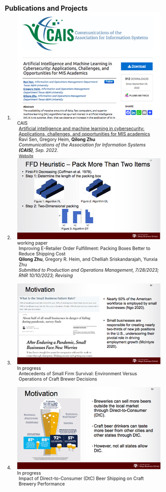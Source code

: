 <h2 id="publications" style="margin: 2px 0px -15px;">Publications and Projects</h2>

<div class="publications">
<ol class="bibliography">

<!-- 
<li>
<div class="pub-row">

  <div class="col-sm-3 abbr" style="position: relative;padding-right: 15px;padding-left: 15px;">
    <img src="assets/img/principalmanifold.png" class="teaser img-fluid z-depth-1">
    <abbr class="badge">arXiv</abbr>
  </div>

  <div class="col-sm-9" style="position: relative;padding-right: 15px;padding-left: 20px;">
    <div class="title"><a href="https://arxiv.org/abs/2306.06534">Principal and Self-Consistent Positive Semi-Defnite Manifolds</a></div>
    <div class="author"><strong>Hanchao Zhang, Thaddeus Tarpey</strong></div>
    <div class="periodical"><em>arXiv <strong>(arXiv)</strong>, Aug. 2023.</em></div>
    <div class="links">
    <a href="assets/files/single.html" class="btn btn-sm z-depth-0" role="button" target="_blank" style="font-size:12px;">Website</a>
      <a href="https://arxiv.org/pdf/2306.06534.pdf" class="btn btn-sm z-depth-0" role="button" target="_blank" style="font-size:12px;">PDF</a>
      <a href="https://github.com/Hanchao-Zhang/Self-Consistency-Clustering" class="btn btn-sm z-depth-0" role="button" target="_blank" style="font-size:12px;">GitHub</a>
      <a href="https://pypi.org/project/KTensors/" class="btn btn-sm z-depth-0" role="button" target="_blank" style="font-size:12px;">Package</a>
      <a href="assets/files/KTensors.bib" class="btn btn-sm z-depth-0" role="button" target="_blank" style="font-size:12px;">BibTeX</a>
      <strong><i style="color:#7b5aa6">arXiv.org</i></strong>
    </div>
  </div>
</div>
</li> -->


<li>
<div class="pub-row">

  <div class="col-sm-3 abbr" style="position: relative;padding-right: 15px;padding-left: 15px;">
    <img src="assets/img/cais.png" class="teaser img-fluid z-depth-1">
    <abbr class="badge">CAIS</abbr>
  </div>

  <!-- <div class="col-sm-9" style="position: relative;padding-right: 15px;padding-left: 20px;">
    <div class="title"><a href="https://arxiv.org/abs/2306.06534">K-Tensors: Clustering Positive Semi-Definite Matrices</a></div>
    <div class="author"><strong>Hanchao Zhang, Thaddeus Tarpey</strong></div>
    <div class="periodical"><em>arXiv <strong>(arXiv)</strong>, Jun. 2023.</em></div>
    <div class="links">
    <a href="https://arxiv.org/abs/2306.06534" class="btn btn-sm z-depth-0" role="button" target="_blank" style="font-size:12px;">Website</a>
      <a href="https://arxiv.org/pdf/2306.06534.pdf" class="btn btn-sm z-depth-0" role="button" target="_blank" style="font-size:12px;">PDF</a>
      <a href="https://github.com/Hanchao-Zhang/KTensors" class="btn btn-sm z-depth-0" role="button" target="_blank" style="font-size:12px;">GitHub</a>
      <a href="https://pypi.org/project/KTensors/" class="btn btn-sm z-depth-0" role="button" target="_blank" style="font-size:12px;">Package</a>
      <a href="assets/files/KTensors.bib" class="btn btn-sm z-depth-0" role="button" target="_blank" style="font-size:12px;">BibTeX</a>
      <strong><i style="color:#7b5aa6">arXiv.org</i></strong>
    </div>
  </div> -->

  <div class="col-sm-9" style="position: relative;padding-right: 15px;padding-left: 20px;">
    <div class="title"><a href="">Artificial intelligence and machine learning in cybersecurity: Applications, challenges, and opportunities for MIS academics</a></div>
    <div class="author">Ravi Sen, Gregory Heim, <strong>Qilong Zhu</strong></div>
    <div class="periodical"><em>Communications of the Association for Information Systems <strong>(CAIS)</strong>, Sep. 2022.</em></div>
    <div class="links">
    <a href="https://aisel.aisnet.org/cais/vol51/iss1/28/" class="btn btn-sm z-depth-0" role="button" target="_blank" style="font-size:12px;">Website</a>
      <!-- <a href="https://arxiv.org/pdf/2306.06534.pdf" class="btn btn-sm z-depth-0" role="button" target="_blank" style="font-size:12px;">PDF</a> -->
      <!-- <a href="https://github.com/Hanchao-Zhang/KTensors" class="btn btn-sm z-depth-0" role="button" target="_blank" style="font-size:12px;">GitHub</a> -->
      <!-- <a href="https://pypi.org/project/KTensors/" class="btn btn-sm z-depth-0" role="button" target="_blank" style="font-size:12px;">Package</a>
      <a href="assets/files/KTensors.bib" class="btn btn-sm z-depth-0" role="button" target="_blank" style="font-size:12px;">BibTeX</a> -->
      <!-- <strong><i style="color:#7b5aa6">arXiv.org</i></strong> -->
    </div>
  </div>
</div>
</li>
  

<li>
<div class="pub-row">

  <div class="col-sm-3 abbr" style="position: relative;padding-right: 15px;padding-left: 15px;">
    <img src="assets/img/Bin-01.png" class="teaser img-fluid z-depth-1">
    <abbr class="badge">working paper</abbr>
  </div>

  <div class="col-sm-9" style="position: relative;padding-right: 15px;padding-left: 20px;">
    <div class="title">Improving E-Retailer Order Fulfillment: Packing Boxes Better to Reduce Shipping Cost</div>
    <div class="author"><strong>Qilong Zhu</strong>, Gregory R. Heim, and Chelliah Sriskandarajah, Yunxia Zhu </div>
    <div class="periodical"><em>Submitted to Production and Operations Management, 7/28/2023; RNR 10/10/2023; Revising</em></div>
    <!-- <div class="links">
      <a href="https://americanhealth.jhu.edu/open-case-studies" class="btn btn-sm z-depth-0" role="button" target="_blank" style="font-size:12px;">Website</a>
      <a href="https://www.opencasestudies.org" class="btn btn-sm z-depth-0" role="button" target="_blank" style="font-size:12px;">Project Page</a>
      <a href="https://github.com/orgs/opencasestudies/teams/jhu-research-assistants" class="btn btn-sm z-depth-0" role="button" target="_blank" style="font-size:12px;">GitHub</a>
      <a href="https://www.opencasestudies.org" class="btn btn-sm z-depth-0" role="button" target="_blank" style="font-size:12px;">Contact</a>
    </div> -->
  </div>
</div>
</li> 
  
<br>

<li>
<div class="pub-row">

  <div class="col-sm-3 abbr" style="position: relative;padding-right: 15px;padding-left: 15px;">
    <img src="assets/img/brew1.png" class="teaser img-fluid z-depth-1">
    <abbr class="badge">In progress</abbr>
  </div>

  <div class="col-sm-9" style="position: relative;padding-right: 15px;padding-left: 20px;">
    <div class="title">Antecedents of Small Firm Survival: Environment Versus Operations of  Craft Brewer Decisions</div>
    <!-- <div class="author">Stephanie Hicks, Leah Jager, Margaret Taub, Carrie Wright, John Muschelli, Lyla Atta, Michael Breshock, Qier Meng, Alexandra Stephens, <strong>Hanchao Zhang</strong>, and etc. </div> -->
    <!-- <div class="periodical"><em>the Johns Hopkins University, and Bloomberg American Health Initiative.</em></div> -->
    <!-- <div class="links">
      <a href="https://americanhealth.jhu.edu/open-case-studies" class="btn btn-sm z-depth-0" role="button" target="_blank" style="font-size:12px;">Website</a>
      <a href="https://www.opencasestudies.org" class="btn btn-sm z-depth-0" role="button" target="_blank" style="font-size:12px;">Project Page</a>
      <a href="https://github.com/orgs/opencasestudies/teams/jhu-research-assistants" class="btn btn-sm z-depth-0" role="button" target="_blank" style="font-size:12px;">GitHub</a>
      <a href="https://www.opencasestudies.org" class="btn btn-sm z-depth-0" role="button" target="_blank" style="font-size:12px;">Contact</a>
    </div> -->
  </div>
</div>
</li> 

<br>

<li>
<div class="pub-row">

  <div class="col-sm-3 abbr" style="position: relative;padding-right: 15px;padding-left: 15px;">
    <img src="assets/img/delivery.png" class="teaser img-fluid z-depth-1">
    <abbr class="badge">In progress</abbr>
  </div>

  <div class="col-sm-9" style="position: relative;padding-right: 15px;padding-left: 20px;">
    <div class="title">Impact of Direct-to-Consumer (DtC) Beer Shipping on Craft Brewery Performance</div>
    <!-- <div class="author">Stephanie Hicks, Leah Jager, Margaret Taub, Carrie Wright, John Muschelli, Lyla Atta, Michael Breshock, Qier Meng, Alexandra Stephens, <strong>Hanchao Zhang</strong>, and etc. </div>
    <div class="periodical"><em>the Johns Hopkins University, and Bloomberg American Health Initiative.</em></div>
    <div class="links">
      <a href="https://americanhealth.jhu.edu/open-case-studies" class="btn btn-sm z-depth-0" role="button" target="_blank" style="font-size:12px;">Website</a>
      <a href="https://www.opencasestudies.org" class="btn btn-sm z-depth-0" role="button" target="_blank" style="font-size:12px;">Project Page</a>
      <a href="https://github.com/orgs/opencasestudies/teams/jhu-research-assistants" class="btn btn-sm z-depth-0" role="button" target="_blank" style="font-size:12px;">GitHub</a>
      <a href="https://www.opencasestudies.org" class="btn btn-sm z-depth-0" role="button" target="_blank" style="font-size:12px;">Contact</a>
    </div> -->
  </div>
</div>
</li> 

</ol>
</div>
